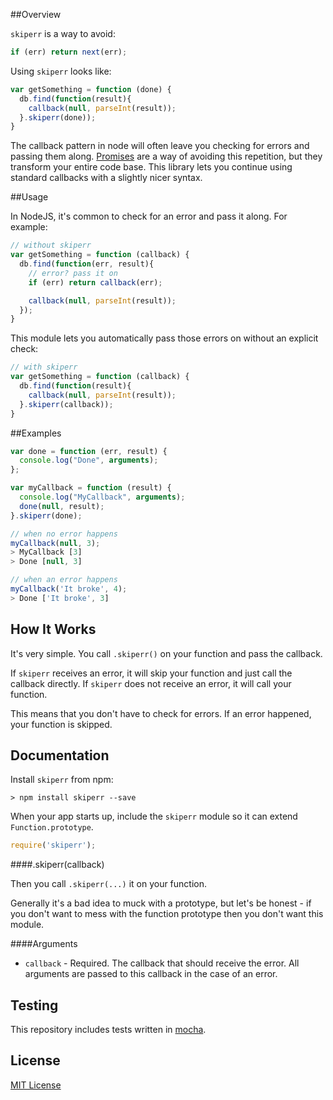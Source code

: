 ##Overview

`skiperr` is a way to avoid:

```javascript
if (err) return next(err);
```

Using `skiperr` looks like:

```javascript
var getSomething = function (done) {
  db.find(function(result){
    callback(null, parseInt(result));
  }.skiperr(done));
}
```

The callback pattern in node will often leave you checking for errors and passing them along. [Promises](https://www.promisejs.org/) are a way of avoiding this repetition, but they transform your entire code base. This library lets you continue using standard callbacks with a slightly nicer syntax.


##Usage

In NodeJS, it's common to check for an error and pass it along. For example:

```javascript
// without skiperr
var getSomething = function (callback) {
  db.find(function(err, result){
    // error? pass it on
    if (err) return callback(err);

    callback(null, parseInt(result));
  });
}
```

This module lets you automatically pass those errors on without an explicit check:

```javascript
// with skiperr
var getSomething = function (callback) {
  db.find(function(result){
    callback(null, parseInt(result));
  }.skiperr(callback));
}
```


##Examples

```javascript
var done = function (err, result) {
  console.log("Done", arguments);
};

var myCallback = function (result) {
  console.log("MyCallback", arguments);
  done(null, result);
}.skiperr(done);

// when no error happens
myCallback(null, 3);
> MyCallback [3]
> Done [null, 3]

// when an error happens
myCallback('It broke', 4);
> Done ['It broke', 3]
```
    
## How It Works

It's very simple. You call `.skiperr()` on your function and pass the callback.

If `skiperr` receives an error, it will skip your function and just call the callback directly. If `skiperr` does not receive an error, it will call your function.

This means that you don't have to check for errors. If an error happened, your function is skipped.

## Documentation

Install `skiperr` from npm:

    > npm install skiperr --save

When your app starts up, include the `skiperr` module so it can extend `Function.prototype`.

```javascript
require('skiperr');
```

####.skiperr(callback)

Then you call `.skiperr(...)` it on your function.

Generally it's a bad idea to muck with a prototype, but let's be honest - if you don't want to mess with the function prototype then you don't want this module.

####Arguments

 - `callback` - Required. The callback that should receive the error. All arguments are passed to this callback in the case of an error.
 

## Testing

This repository includes tests written in [mocha](http://visionmedia.github.io/mocha/).
 

## License

[MIT License](http://en.wikipedia.org/wiki/MIT_License)
    
    